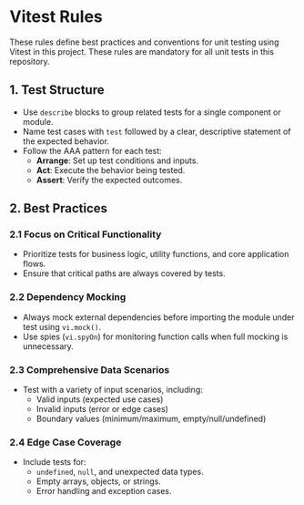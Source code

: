 # Vitest Rules

These rules define best practices and conventions for unit testing using Vitest in this project. These rules are mandatory for all unit tests in this repository.

## 1. Test Structure

- Use `describe` blocks to group related tests for a single component or module.
- Name test cases with `test` followed by a clear, descriptive statement of the expected behavior.
- Follow the AAA pattern for each test:
  - **Arrange**: Set up test conditions and inputs.
  - **Act**: Execute the behavior being tested.
  - **Assert**: Verify the expected outcomes.

## 2. Best Practices

### 2.1 Focus on Critical Functionality

- Prioritize tests for business logic, utility functions, and core application flows.
- Ensure that critical paths are always covered by tests.

### 2.2 Dependency Mocking

- Always mock external dependencies before importing the module under test using `vi.mock()`.
- Use spies (`vi.spyOn`) for monitoring function calls when full mocking is unnecessary.

### 2.3 Comprehensive Data Scenarios

- Test with a variety of input scenarios, including:
  - Valid inputs (expected use cases)
  - Invalid inputs (error or edge cases)
  - Boundary values (minimum/maximum, empty/null/undefined)

### 2.4 Edge Case Coverage

- Include tests for:
  - `undefined`, `null`, and unexpected data types.
  - Empty arrays, objects, or strings.
  - Error handling and exception cases.
